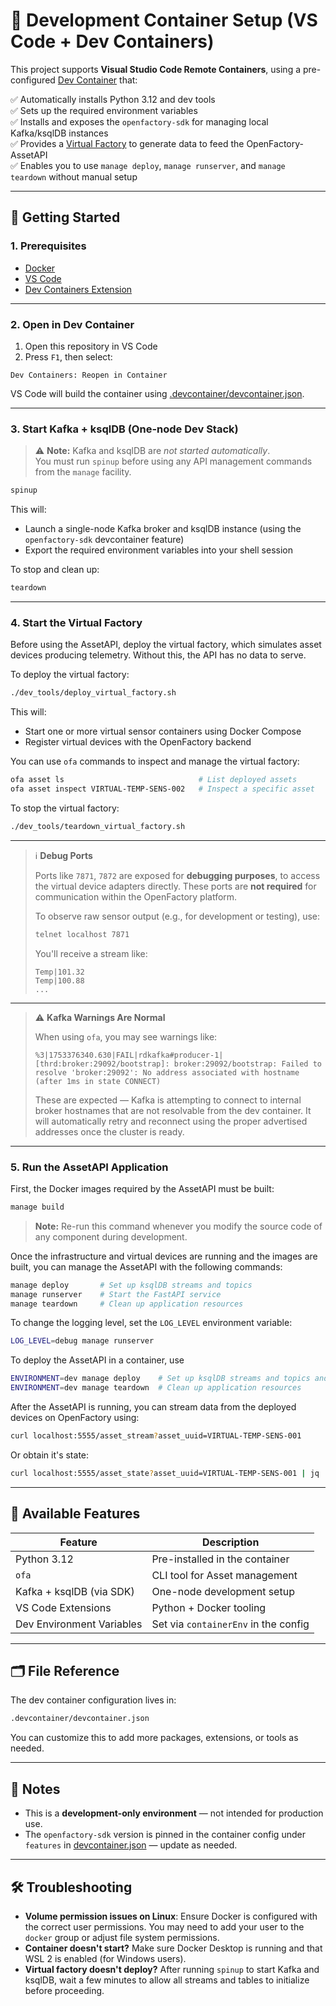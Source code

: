# 🐳 Development Container Setup (VS Code + Dev Containers)

This project supports **Visual Studio Code Remote Containers**, using a pre-configured [Dev Container](https://containers.dev/) that:

✅ Automatically installs Python 3.12 and dev tools  
✅ Sets up the required environment variables  
✅ Installs and exposes the `openfactory-sdk` for managing local Kafka/ksqlDB instances  
✅ Provides a [Virtual Factory](#4-start-the-virtual-factory) to generate data to feed the OpenFactory-AssetAPI  
✅ Enables you to use `manage deploy`, `manage runserver`, and `manage teardown` without manual setup

---

## 🚀 Getting Started

### 1. Prerequisites

- [Docker](https://www.docker.com/)
- [VS Code](https://code.visualstudio.com/)
- [Dev Containers Extension](https://marketplace.visualstudio.com/items?itemName=ms-vscode-remote.remote-containers)

---

### 2. Open in Dev Container

1. Open this repository in VS Code  
2. Press `F1`, then select:

```
Dev Containers: Reopen in Container
````
VS Code will build the container using [.devcontainer/devcontainer.json](../.devcontainer/devcontainer.json).

---

### 3. Start Kafka + ksqlDB (One-node Dev Stack)

> ⚠️ **Note:** Kafka and ksqlDB are *not started automatically*.  
> You must run `spinup` before using any API management commands from the `manage` facility.

```bash
spinup
````

This will:

* Launch a single-node Kafka broker and ksqlDB instance (using the `openfactory-sdk` devcontainer feature)
* Export the required environment variables into your shell session

To stop and clean up:
```bash
teardown
```

---

### 4. Start the Virtual Factory

Before using the AssetAPI, deploy the virtual factory, which simulates asset devices producing telemetry. Without this, the API has no data to serve.

To deploy the virtual factory:
```bash
./dev_tools/deploy_virtual_factory.sh
```

This will:

* Start one or more virtual sensor containers using Docker Compose
* Register virtual devices with the OpenFactory backend

You can use `ofa` commands to inspect and manage the virtual factory:
```bash
ofa asset ls                              # List deployed assets
ofa asset inspect VIRTUAL-TEMP-SENS-002   # Inspect a specific asset
```

To stop the virtual factory:
```bash
./dev_tools/teardown_virtual_factory.sh
```

---

> ℹ️ **Debug Ports**
>
> Ports like `7871`, `7872` are exposed for **debugging purposes**, to access the virtual device adapters directly.
> These ports are **not required** for communication within the OpenFactory platform.
>
> To observe raw sensor output (e.g., for development or testing), use:
>
> ```bash
> telnet localhost 7871
> ```
>
> You'll receive a stream like:
>
> ```
> Temp|101.32
> Temp|100.88
> ...
> ```

---

> ⚠️ **Kafka Warnings Are Normal**
>
> When using `ofa`, you may see warnings like:
>
> ```text
> %3|1753376340.630|FAIL|rdkafka#producer-1| [thrd:broker:29092/bootstrap]: broker:29092/bootstrap: Failed to resolve 'broker:29092': No address associated with hostname (after 1ms in state CONNECT)
> ```
>
> These are expected — Kafka is attempting to connect to internal broker hostnames that are not resolvable from the dev container.
> It will automatically retry and reconnect using the proper advertised addresses once the cluster is ready.

---

### 5. Run the AssetAPI Application

First, the Docker images required by the AssetAPI must be built:
```bash
manage build
```
> **Note:** Re-run this command whenever you modify the source code of any component during development.

Once the infrastructure and virtual devices are running and the images are built,
you can manage the AssetAPI with the following commands:

```bash
manage deploy       # Set up ksqlDB streams and topics
manage runserver    # Start the FastAPI service
manage teardown     # Clean up application resources
```

To change the logging level, set the `LOG_LEVEL` environment variable:
```bash
LOG_LEVEL=debug manage runserver
```

To deploy the AssetAPI in a container, use
```bash
ENVIRONMENT=dev manage deploy    # Set up ksqlDB streams and topics and deploys the AssetAPI
ENVIRONMENT=dev manage teardown  # Clean up application resources
```

After the AssetAPI is running, you can stream data from the deployed devices on OpenFactory using:
```bash
curl localhost:5555/asset_stream?asset_uuid=VIRTUAL-TEMP-SENS-001
```
Or obtain it's state:
```bash
curl localhost:5555/asset_state?asset_uuid=VIRTUAL-TEMP-SENS-001 | jq
```

---

## 🧪 Available Features

| Feature                   | Description                          |
| ------------------------- | ------------------------------------ |
| Python 3.12               | Pre-installed in the container       |
| `ofa`                     | CLI tool for Asset management        |
| Kafka + ksqlDB (via SDK)  | One-node development setup           |
| VS Code Extensions        | Python + Docker tooling              |
| Dev Environment Variables | Set via `containerEnv` in the config |

---

## 🗂 File Reference

The dev container configuration lives in:

```bash
.devcontainer/devcontainer.json
```
You can customize this to add more packages, extensions, or tools as needed.

---

## 📌 Notes

* This is a **development-only environment** — not intended for production use.
* The `openfactory-sdk` version is pinned in the container config under `features` in [devcontainer.json](../.devcontainer/devcontainer.json) — update as needed.

---

## 🛠 Troubleshooting

* **Volume permission issues on Linux**: Ensure Docker is configured with the correct user permissions. You may need to add your user to the `docker` group or adjust file system permissions.
* **Container doesn't start?** Make sure Docker Desktop is running and that WSL 2 is enabled (for Windows users).
* **Virtual factory doesn't deploy?** After running `spinup` to start Kafka and ksqlDB, wait a few minutes to allow all streams and tables to initialize before proceeding.
